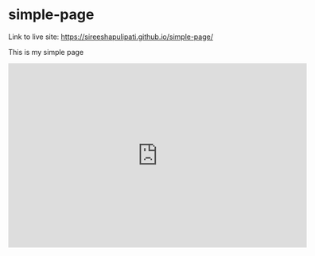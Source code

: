 # simple-page

Link to live site: https://sireeshapulipati.github.io/simple-page/

This is my simple page

<iframe width="600" height="371" seamless frameborder="0" scrolling="no" src="https://docs.google.com/spreadsheets/d/1E1nMCB-A6uASxfs6_asYQZ-v9R7v1pQODkFpmyP0-Uk/pubchart?oid=1202100353&amp;format=interactive"></iframe>

